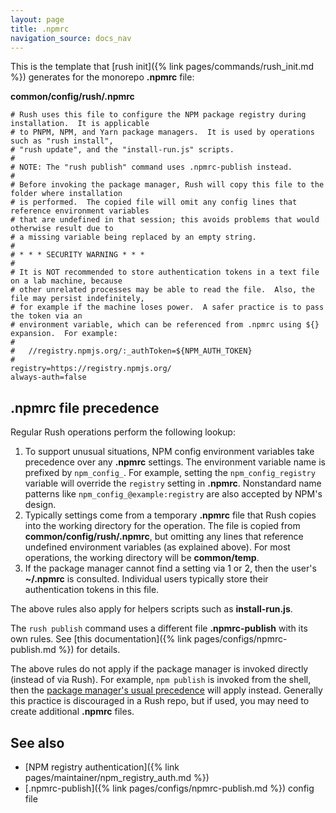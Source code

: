 ```yaml
---
layout: page
title: .npmrc
navigation_source: docs_nav
---
```


This is the template that [rush init]({% link pages/commands/rush_init.md %})
generates for the monorepo **.npmrc** file:

**common/config/rush/.npmrc**
```shell
# Rush uses this file to configure the NPM package registry during installation.  It is applicable
# to PNPM, NPM, and Yarn package managers.  It is used by operations such as "rush install",
# "rush update", and the "install-run.js" scripts.
#
# NOTE: The "rush publish" command uses .npmrc-publish instead.
#
# Before invoking the package manager, Rush will copy this file to the folder where installation
# is performed.  The copied file will omit any config lines that reference environment variables
# that are undefined in that session; this avoids problems that would otherwise result due to
# a missing variable being replaced by an empty string.
#
# * * * SECURITY WARNING * * *
#
# It is NOT recommended to store authentication tokens in a text file on a lab machine, because
# other unrelated processes may be able to read the file.  Also, the file may persist indefinitely,
# for example if the machine loses power.  A safer practice is to pass the token via an
# environment variable, which can be referenced from .npmrc using ${} expansion.  For example:
#
#   //registry.npmjs.org/:_authToken=${NPM_AUTH_TOKEN}
#
registry=https://registry.npmjs.org/
always-auth=false
```

## .npmrc file precedence

Regular Rush operations perform the following lookup:

1. To support unusual situations, NPM config environment variables take precedence over any **.npmrc** settings.
   The environment variable name is prefixed by `npm_config_`.  For example, setting the `npm_config_registry`
   variable will override the `registry` setting in **.npmrc**.  Nonstandard name patterns like
   `npm_config_@example:registry` are also accepted by NPM's design.
2. Typically settings come from a temporary **.npmrc** file that Rush copies into the working directory
   for the operation.  The file is copied from **common/config/rush/.npmrc**, but omitting any lines that
   reference undefined environment variables (as explained above).  For most operations, the working directory
   will be **common/temp**.
3. If the package manager cannot find a setting via 1 or 2, then the user's **~/.npmrc** is
   consulted.  Individual users typically store their authentication tokens in this file.

The above rules also apply for helpers scripts such as **install-run.js**.

The `rush publish` command uses a different file **.npmrc-publish** with its own rules.
See [this documentation]({% link pages/configs/npmrc-publish.md %}) for details.

The above rules do not apply if the package manager is invoked directly (instead of via Rush).
For example, `npm publish` is invoked from the shell, then the
[package manager's usual precedence](https://docs.npmjs.com/cli/v7/using-npm/config#npmrc-files) will
apply instead.  Generally this practice is discouraged in a Rush repo, but if used, you may need to create
additional **.npmrc** files.


## See also

- [NPM registry authentication]({% link pages/maintainer/npm_registry_auth.md %})
- [.npmrc-publish]({% link pages/configs/npmrc-publish.md %}) config file
